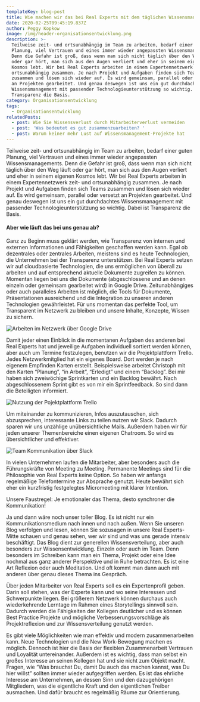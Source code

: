 ```yaml
---
templateKey: blog-post
title: Wie machen wir das bei Real Experts mit dem täglichen Wissensmanagement
date: 2020-02-25T09:45:19.837Z
author: Peggy Kopkow
image: /img/header-organisationsentwicklung.png
description: >-
  Teilweise zeit- und ortsunabhängig im Team zu arbeiten, bedarf einer guten
  Planung, viel Vertrauen und eines immer wieder angepassten Wissensmanagements.
  Denn die Gefahr ist groß, dass wenn man sich nicht täglich über den Weg läuft
  oder gar hört, man sich aus den Augen verliert und eher in seinem eigenen
  Kosmos lebt. Wir bei Real Experts arbeiten in einem Expertennetzwerk zeit- und
  ortsunabhängig zusammen. Je nach Projekt und Aufgaben finden sich Teams
  zusammen und lösen sich wieder auf. Es wird gemeinsam, parallel oder versetzt
  an Projekten gearbeitet. Und genau deswegen ist uns ein gut durchdachtes
  Wissensmanagement mit passender Technologieunterstützung so wichtig. Dabei ist
  Transparenz die Basis.
category: Organisationsentwicklung
tags:
  - Organisationsentwicklung
relatedPosts:
  - post: Wie Sie Wissensverlust durch Mitarbeiterverlust vermeiden
  - post: 'Was bedeutet es gut zusammenzuarbeiten? '
  - post: Warum keiner mehr Lust auf Wissensmanagement-Projekte hat
---
```

Teilweise zeit- und ortsunabhängig im Team zu arbeiten, bedarf einer guten Planung, viel Vertrauen und eines immer wieder angepassten Wissensmanagements. Denn die Gefahr ist groß, dass wenn man sich nicht täglich über den Weg läuft oder gar hört, man sich aus den Augen verliert und eher in seinem eigenen Kosmos lebt. Wir bei Real Experts arbeiten in einem Expertennetzwerk zeit- und ortsunabhängig zusammen. Je nach Projekt und Aufgaben finden sich Teams zusammen und lösen sich wieder auf. Es wird gemeinsam, parallel oder versetzt an Projekten gearbeitet. Und genau deswegen ist uns ein gut durchdachtes Wissensmanagement mit passender Technologieunterstützung so wichtig. Dabei ist Transparenz die Basis.

#### Aber wie läuft das bei uns genau ab?

Ganz zu Beginn muss geklärt werden, wie Transparenz von internen und externen Informationen und Fähigkeiten geschaffen werden kann. Egal ob dezentrales oder zentrales Arbeiten, meistens sind es heute Technologien, die Unternehmen bei der Transparenz unterstützen. Bei Real Experts setzen wir auf cloudbasierte Technologien, die uns ermöglichen von überall zu arbeiten und auf entsprechend aktuelle Dokumente zugreifen zu können. Momentan liegen bei uns die Dokumente (abgeschlossene und an denen einzeln oder gemeinsam gearbeitet wird) in Google Drive. Zeitunabhängiges oder auch paralleles Arbeiten ist möglich, die Tools für Dokumente, Präsentationen ausreichend und die Integration zu unseren anderen Technologien gewährleistet. Für uns momentan das perfekte Tool, um Transparent im Netzwerk zu bleiben und unsere Inhalte, Konzepte, Wissen zu sichern.

![Arbeiten im Netzwerk über Google Drive](/img/bild1.png)

Damit jeder einen Einblick in die momentanen Aufgaben des anderen bei Real Experts hat und jeweilige Aufgaben individuell sortiert werden können, aber auch um Termine festzulegen, benutzen wir die Projektplattform Trello. Jedes Netzwerkmitglied hat ein eigenes Board. Dort werden je nach eigenem Empfinden Karten erstellt. Beispielsweise arbeitet Christoph mit den Karten “Planung”, “in Arbeit”, “Erledigt” und einem “Backlog”. Bei mir haben sich zweiwöchige Sprintkarten und ein Backlog bewährt. Nach abgeschlossenem Sprint gibt es von mir ein Sprintfeedback. So sind dann die Beteiligten informiert.

![Nutzung der Pojektplattform Trello](/img/bild2.png)

Um miteinander zu kommunizieren, Infos auszutauschen, sich abzusprechen, interessante Links zu teilen nutzen wir Slack. Dadurch sparen wir uns unzählige unübersichtliche Mails. Außerdem haben wir für jeden unserer Themenbereiche einen eigenen Chatroom. So wird es übersichtlicher und effektiver.

![Team Kommunikation über Slack](/img/bild3.png)

In vielen Unternehmen laufen die Mitarbeiter, aber besonders auch die Führungskräfte von Meeting zu Meeting. Permanente Meetings sind für die Philosophie von Real Experts keine Option. So haben wir anfangs regelmäßige Telefontermine zur Absprache genutzt. Heute bewährt sich eher ein kurzfristig festgelegtes Micromeeting mit klarer Intention.

Unsere Faustregel: Je emotionaler das Thema, desto synchroner die Kommunikation!

Ja und dann wäre noch unser toller Blog. Es ist nicht nur ein Kommunikationsmedium nach innen und nach außen. Wenn Sie unseren Blog verfolgen und lesen, können Sie sozusagen in unsere Real Experts-Mitte schauen und genau sehen, wer wir sind und was uns gerade intensiv beschäftigt. Das Blog dient zur generellen Wissensverteilung, aber auch besonders zur Wissensentwicklung. Einzeln oder auch im Team. Denn besonders im Schreiben kann man ein Thema, Projekt oder eine Idee nochmal aus ganz anderer Perspektive und in Ruhe betrachten. Es ist eine Art Reflexion oder auch Meditation. Und oft kommt man dann auch mit anderen über genau dieses Thema ins Gespräch.

Über jeden Mitarbeiter von Real Experts soll es ein Expertenprofil geben. Darin soll stehen, was der Experte kann und wo seine Interessen und Schwerpunkte liegen. Bei größerem Netzwerk können durchaus auch wiederkehrende Lerntage im Rahmen eines Storytellings sinnvoll sein. Dadurch werden die Fähigkeiten der Kollegen deutlicher und es können Best Practice Projekte und mögliche Verbesserungsvorschläge als Projektreflexion und zur Wissensverteilung genutzt werden.

Es gibt viele Möglichkeiten wie man effektiv und modern zusammenarbeiten kann. Neue Technologien und die New Work-Bewegung machen es möglich. Dennoch ist hier die Basis der flexiblen Zusammenarbeit Vertrauen und Loyalität untereinander. Außerdem ist es wichtig, dass man selbst ein großes Interesse an seinen Kollegen hat und sie nicht zum Objekt macht. Fragen, wie “Was brauchst Du, damit Du auch das machen kannst, was Du hier willst” sollten immer wieder aufgegriffen werden. Es ist das ehrliche Interesse am Unternehmen, an dessen Sinn und den dazugehörigen Mitgliedern, was die eigentliche Kraft und den eigentlichen Treiber ausmachen. Und dafür braucht es regelmäßig Räume zur Orientierung.
